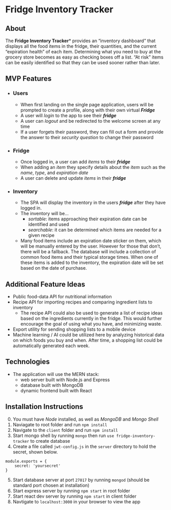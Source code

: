 # Fridge Inventory Tracker

## About
The **Fridge Inventory Tracker*** provides an “inventory dashboard” that displays all the food items in the fridge, their quantities, and the current “expiration health” of each item. Determining what you need to buy at the grocery store becomes as easy as checking boxes off a list. “At risk” items can be easily identified so that they can be used sooner rather than later. 

## MVP Features
- ### Users
    - When first landing on the single page application, users will be prompted to create a profile, along with their own virtual ***Fridge***
    - A user will *login* to the app to see their ***fridge***
    - A user can *logout* and be redirected to the welcome screen at any time
    - If a user forgets their password, they can fill out a form and provide the answer to their *security question* to change their password
- ### Fridge
    - Once logged in, a user can add *items* to their ***fridge***
    - When adding an *item* they specify details about the *item* such as the *name*, *type*, and *expiration date*
    - A user can delete and update *items* in their ***fridge***
- ### Inventory
    - The SPA will display the inventory in the users ***fridge*** after they have logged in.
    - The inventory will be...
        - *sortable*: items approaching their expiration date can be identified and used
        - *searchable*: it can be determined which items are needed for a given recipe
    - Many food items include an expiration date sticker on them, which will be manually entered by the user. However for those that don’t, there will be a fallback. The database will include a collection of common food items and their typical storage times. When one of these items is added to the inventory, the expiration date will be set based on the date of purchase.

## Additional Feature Ideas
- Public food-data API for nutritional information
- Recipe API for importing recipes and comparing ingredient lists to inventory
    - The recipe API could also be used to generate a list of recipe ideas based on the ingredients currently in the fridge. This would further encourage the goal of using what you have, and minimizing waste.
- Export utility for sending shopping lists to a mobile device
- Machine learning / AI could be utilized here by analyzing historical data on which foods you buy and when. After time, a shopping list could be automatically generated each week.

## Technologies
- The application will use the MERN stack:
    - web server built with Node.js and Express
    - database built with MongoDB
    - dynamic frontend built with React

## Installation Instructions
0. You must have *Node* installed, as well as *MongoDB* and *Mongo Shell*
1. Naviagate to root folder and run `npm install`
2. Navigate to the `client` folder and run `npm install`
3. Start mongo shell by running `mongo` then run `use fridge-inventory-tracker` to create database
4. Create a file called `jwt-config.js` in the `server` directory to hold the secret, shown below.
```
module.exports = {
    secret: 'yoursecret'
}
```
5. Start database server at port `27017` by running `mongod` (should be standard port chosen at installation)
6. Start express server by running `npm start` in root folder
7. Start react dev server by running `npm start` in client folder
8. Navtigate to `localhost:3000` in your browser to view the app